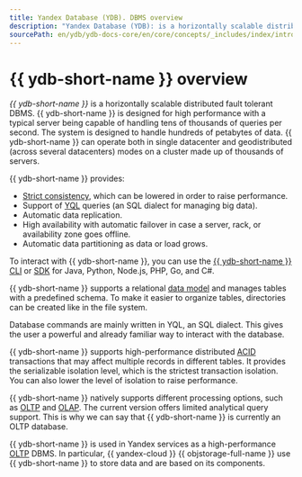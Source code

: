 ```yaml
---
title: Yandex Database (YDB). DBMS overview
description: "Yandex Database (YDB): is a horizontally scalable distributed fault-tolerant DBMS. YDB is designed to meet high performance requirements. For example, a typical server can handle dozens of thousands of queries per second. The system is designed to handle hundreds of petabytes of data."
sourcePath: en/ydb/ydb-docs-core/en/core/concepts/_includes/index/intro.md
---
```

# {{ ydb-short-name }} overview

_{{ ydb-short-name }}_ is a horizontally scalable distributed fault tolerant DBMS. {{ ydb-short-name }} is designed for high performance with a typical server being capable of handling tens of thousands of queries per second. The system is designed to handle hundreds of petabytes of data. {{ ydb-short-name }} can operate both in single datacenter and geodistributed (across several datacenters) modes on a cluster made up of thousands of servers.

{{ ydb-short-name }} provides:

* [Strict consistency](https://en.wikipedia.org/wiki/Consistency_model#Strict_Consistency), which can be lowered in order to raise performance.
* Support of [YQL](../../../yql/reference/index.md) queries (an SQL dialect for managing big data).
* Automatic data replication.
* High availability with automatic failover in case a server, rack, or availability zone goes offline.
* Automatic data partitioning as data or load grows.

To interact with {{ ydb-short-name }}, you can use the [{{ ydb-short-name }} CLI](../../../reference/ydb-cli/index.md) or [SDK](../../../reference/ydb-sdk/index.md) for  Java, Python, Node.js, PHP, Go, and C#.

{{ ydb-short-name }} supports a relational [data model](../../../concepts/datamodel.md) and manages tables with a predefined schema. To make it easier to organize tables, directories can be created like in the file system.

Database commands are mainly written in YQL, an SQL dialect. This gives the user a powerful and already familiar way to interact with the database.

{{ ydb-short-name }} supports high-performance distributed [ACID](https://en.wikipedia.org/wiki/ACID_(computer_science)) transactions that may affect multiple records in different tables. It provides the serializable isolation level, which is the strictest transaction isolation. You can also lower the level of isolation to raise performance.

{{ ydb-short-name }} natively supports different processing options, such as [OLTP](https://en.wikipedia.org/wiki/Online_transaction_processing) and [OLAP](https://en.wikipedia.org/wiki/Online_analytical_processing). The current version offers limited analytical query support. This is why we can say that {{ ydb-short-name }} is currently an OLTP database.

{{ ydb-short-name }} is used in Yandex services as a high-performance [OLTP](https://en.wikipedia.org/wiki/Online_transaction_processing) DBMS. In particular, {{ yandex-cloud }} {{ objstorage-full-name }} use {{ ydb-short-name }} to store data and are based on its components.

